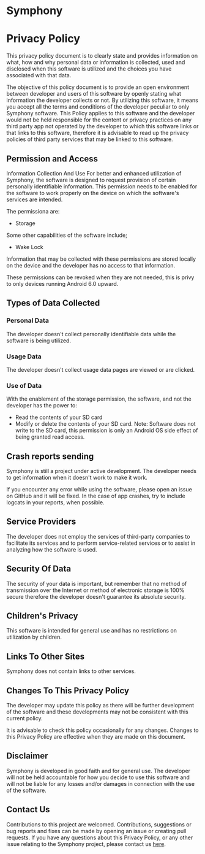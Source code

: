 # Symphony 

# Privacy Policy

This privacy policy document is to clearly state and provides information on what, how and why personal data or information is collected, used and disclosed when this software is utilized and the choices you have associated with that data.

The objective of this policy document is to provide an open environment between developer and users of this software by openly stating what information the developer collects or not. By utilizing this software, it means you accept all the terms and conditions of the developer peculiar to only Symphony software. This Policy applies to this software and the developer would not be held responsible for the content or privacy practices on any third party app not operated by the developer to which this software links or that links to this software, therefore it is advisable to read up the privacy policies of third party services that may be linked to this software.

## Permission and Access

Information Collection And Use
For better and enhanced utilization of Symphony, the software is designed to request provision of certain personally identifiable information. This permission needs to be enabled for the software to work properly on the device on which the software's services are intended.

The permissiona are:

- Storage

Some other capabilities of the software include;

- Wake Lock

Information that may be collected with these permissions are stored locally on the device and the developer has no access to that information.

These permissions can be revoked when they are not needed, this is privy to only devices running Android 6.0 upward.

## Types of Data Collected

### Personal Data
The developer doesn't collect personally identifiable data while the software is being utilized.

### Usage Data
The developer doesn't collect usage data pages are viewed or are clicked.

### Use of Data
With the enablement of the storage permission, the software, and not the developer has the power to:

- Read the contents of your SD card
- Modify or delete the contents of your SD card. Note: Software does not write to the SD card, this permission is only an Android OS side effect of being granted read access.

## Crash reports sending

Symphony is still a project under active development.  The developer needs to get information when it doesn't work to make it work.

If you encounter any error while using the software, please open an issue on GitHub and it will be fixed.
In the case of app crashes, try to include logcats in your reports, when possible.

## Service Providers

The developer does not employ the services of third-party companies to facilitate its services and to perform service-related services or to assist in analyzing how the software is used.

## Security Of Data

The security of your data is important, but remember that no method of transmission over the Internet or method of electronic storage is 100% secure therefore the developer doesn't guarantee its absolute security.

## Children's Privacy
This software is intended for general use and has no restrictions on utilization by children.

## Links To Other Sites

Symphony does not contain links to other services. 

## Changes To This Privacy Policy

The developer may update this policy as there will be further development of the software and these developments may not be consistent with this current policy.

It is advisable to check this policy occasionally for any changes. Changes to this Privacy Policy are effective when they are made on this document.

## Disclaimer

Symphony is developed in good faith and for general use. The developer will not be held accountable for how you decide to use this software and will not be liable for any losses and/or damages in connection with the use of the software. 

## Contact Us

Contributions to this project are welcomed. Contributions, suggestions or bug reports and fixes can be made by opening an issue or creating pull requests. If you have any questions about this Privacy Policy, or any other issue relating to the Symphony project, please contact us [here](https://github.com/n76/Symphony).
